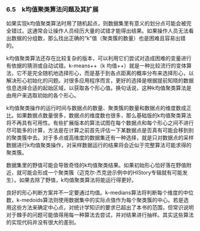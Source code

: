 ### 6.5　k均值聚类算法问题及其扩展

如果实现k均值聚类算法时用了随机起点，则数据集里有意义的划分点可能会被完全错过。这通常会让操作人员经历大量的试错才能得出结果。如果操作人员无法看出数据的分组数，那么找出正确的“k”值（聚类簇的数量）也是困难且容易出错的。

k均值聚类算法还存在比较复杂的版本，可以利用它们尝试对造成困难的变量进行有依据的猜测或自动试错。k-means++（k 均值++）就是一种比较流行的变体算法，它不是完全随机地选择形心，而是基于到各点距离的概率分布来选择形心，以解决形心初始化的问题。对很多应用程序而言，更好的选择是根据提前知晓的数据信息选择合适的起始区域，以获取各个形心值。换句话说，这种k均值聚类算法是由用户来选取初始的各个形心。

k均值聚类操作的运行时间与数据点的数量、聚类簇的数量和数据点的维度数成正比。如果数据点数量很多，数据点的维度数也很多，那么基础版的k均值聚类算法将不再具有可用性。有些扩展版本的算法试图在每个数据点和每个形心之间不进行尽可能多的计算，方法是在计算之前首先评估一下某数据点是否真有可能会移到别的聚类簇中去。对于多点或高维度的数据集还有一种选择，就是只对数据点的采样数据进行k均值聚类操作，对采样数据运行的结果将会近似于完整算法可能求得的聚类簇。

数据集里的野值可能会导致奇怪的k均值聚类结果。如果初始形心恰好落在野值附近，就可能会形成一个聚类簇（迈克尔·杰克逊示例中的HIStory专辑就有可能发生）。如果去除了野值，k均值聚类算法将能运行得更好。

良好的形心判断方案并不一定要通过均值。k-medians算法将判断每个维度的中位数，k-medoids算法则使用数据集中的实际点值作为每个聚类簇的中心。若是选用这些方法来确定中心点，对统计学知识的要求已超出了本书的范围，但常识说明对于棘手的问题可能值得用每一种算法去尝试，并对结果进行抽样。其实这些算法的实现代码并没有很大的差别。

